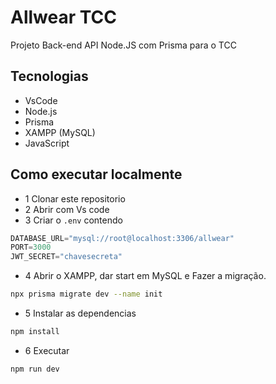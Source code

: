 # Allwear TCC
Projeto Back-end API Node.JS com Prisma para o TCC

## Tecnologias
- VsCode
- Node.js
- Prisma
- XAMPP (MySQL)
- JavaScript

## Como executar localmente
- 1 Clonar este repositorio
- 2 Abrir com Vs code
- 3 Criar o `.env` contendo
```js
DATABASE_URL="mysql://root@localhost:3306/allwear"
PORT=3000
JWT_SECRET="chavesecreta"
```
- 4 Abrir o XAMPP, dar start em MySQL e Fazer a migração.
```bash
npx prisma migrate dev --name init
```
- 5 Instalar as dependencias
```bash
npm install
```
- 6 Executar
```bash
npm run dev
```